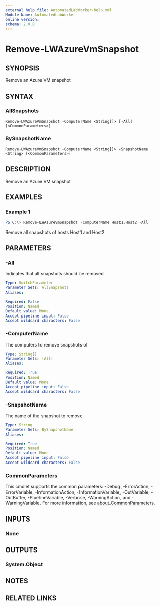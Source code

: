 ```yaml
---
external help file: AutomatedLabWorker-help.xml
Module Name: AutomatedLabWorker
online version:
schema: 2.0.0
---
```


# Remove-LWAzureVmSnapshot

## SYNOPSIS
Remove an Azure VM snapshot

## SYNTAX

### AllSnapshots
```
Remove-LWAzureVmSnapshot -ComputerName <String[]> [-All] [<CommonParameters>]
```

### BySnapshotName
```
Remove-LWAzureVmSnapshot -ComputerName <String[]> -SnapshotName <String> [<CommonParameters>]
```

## DESCRIPTION
Remove an Azure VM snapshot

## EXAMPLES

### Example 1
```powershell
PS C:\> Remove-LWAzureVmSnapshot -ComputerName Host1,Host2 -All
```

Remove all snapshots of hosts Host1 and Host2

## PARAMETERS

### -All
Indicates that all snapshots should be removed

```yaml
Type: SwitchParameter
Parameter Sets: AllSnapshots
Aliases:

Required: False
Position: Named
Default value: None
Accept pipeline input: False
Accept wildcard characters: False
```

### -ComputerName
The computers to remove snapshots of

```yaml
Type: String[]
Parameter Sets: (All)
Aliases:

Required: True
Position: Named
Default value: None
Accept pipeline input: False
Accept wildcard characters: False
```

### -SnapshotName
The name of the snapshot to remove

```yaml
Type: String
Parameter Sets: BySnapshotName
Aliases:

Required: True
Position: Named
Default value: None
Accept pipeline input: False
Accept wildcard characters: False
```

### CommonParameters
This cmdlet supports the common parameters: -Debug, -ErrorAction, -ErrorVariable, -InformationAction, -InformationVariable, -OutVariable, -OutBuffer, -PipelineVariable, -Verbose, -WarningAction, and -WarningVariable. For more information, see [about_CommonParameters](http://go.microsoft.com/fwlink/?LinkID=113216).

## INPUTS

### None

## OUTPUTS

### System.Object
## NOTES

## RELATED LINKS
